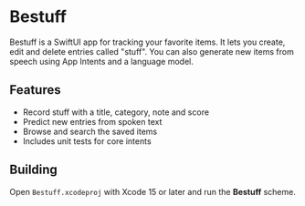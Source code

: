 # Bestuff

Bestuff is a SwiftUI app for tracking your favorite items. It lets you create,
edit and delete entries called "stuff". You can also generate new items from
speech using App Intents and a language model.

## Features

- Record stuff with a title, category, note and score
- Predict new entries from spoken text
- Browse and search the saved items
- Includes unit tests for core intents

## Building

Open `Bestuff.xcodeproj` with Xcode 15 or later and run the **Bestuff** scheme.
